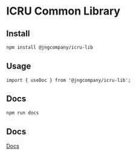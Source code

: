 # ICRU Common Library

## Install

```bash
npm install @jngcompany/icru-lib
```

## Usage

```tsx
import { useDoc } from '@jngcompany/icru-lib';
```

## Docs

```bash
npm run docs
```


## Docs

[Docs](docs/globals.md)
